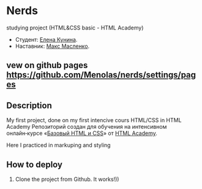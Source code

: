 # Nerds
studying project (HTML&CSS basic - HTML Academy)

* Студент: [Елена Кунина](https://up.htmlacademy.ru/htmlcss/16/user/234524).
* Наставник: [Макс Масленко](https://htmlacademy.ru/profile/biggus-dickus).

vew on github pages https://github.com/Menolas/nerds/settings/pages
---

## Description

My first project, done on my first intencive cours HTML/CSS in HTML Academy
Репозиторий создан для обучения на интенсивном онлайн‑курсе «[Базовый HTML и CSS](https://htmlacademy.ru/intensive/htmlcss)» от [HTML Academy](https://htmlacademy.ru).

 Here I practiced in markuping and styling

## How to deploy
1. Clone the project from Github.
It works!))
